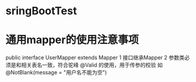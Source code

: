 # sringBootTest
# 通用mapper的使用注意事项
public interface UserMapper extends Mapper<UmsMember>
1 接口继承Mapper
2 参数类必须是和相关表名一致，符合驼峰
@Valid 的使用，用于传参的校验 如@NotBlank(message = "用户名不能为空")